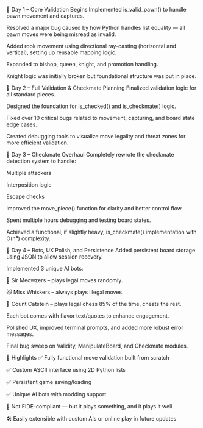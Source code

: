 📅 Day 1 – Core Validation Begins
Implemented is_valid_pawn() to handle pawn movement and captures.

Resolved a major bug caused by how Python handles list equality — all pawn moves were being misread as invalid.

Added rook movement using directional ray-casting (horizontal and vertical), setting up reusable mapping logic.

Expanded to bishop, queen, knight, and promotion handling.

Knight logic was initially broken but foundational structure was put in place.

📅 Day 2 – Full Validation & Checkmate Planning
Finalized validation logic for all standard pieces.

Designed the foundation for is_checked() and is_checkmate() logic.

Fixed over 10 critical bugs related to movement, capturing, and board state edge cases.

Created debugging tools to visualize move legality and threat zones for more efficient validation.

📅 Day 3 – Checkmate Overhaul
Completely rewrote the checkmate detection system to handle:

Multiple attackers

Interposition logic

Escape checks

Improved the move_piece() function for clarity and better control flow.

Spent multiple hours debugging and testing board states.

Achieved a functional, if slightly heavy, is_checkmate() implementation with O(n⁴) complexity.

📅 Day 4 – Bots, UX Polish, and Persistence
Added persistent board storage using JSON to allow session recovery.

Implemented 3 unique AI bots:

🐾 Sir Meowzers – plays legal moves randomly.

🐱 Miss Whiskers – always plays illegal moves.

🧪 Count Catstein – plays legal chess 85% of the time, cheats the rest.

Each bot comes with flavor text/quotes to enhance engagement.

Polished UX, improved terminal prompts, and added more robust error messages.

Final bug sweep on Validity, ManipulateBoard, and Checkmate modules.

🧩 Highlights
✅ Fully functional move validation built from scratch

✅ Custom ASCII interface using 2D Python lists

✅ Persistent game saving/loading

✅ Unique AI bots with modding support

🚫 Not FIDE-compliant — but it plays something, and it plays it well

🛠️ Easily extensible with custom AIs or online play in future updates